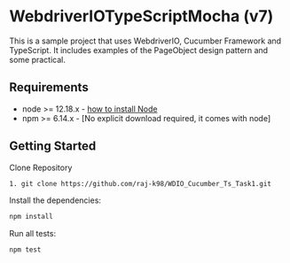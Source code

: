 # WebdriverIOTypeScriptMocha (v7)
This is a sample project that uses WebdriverIO, Cucumber Framework and TypeScript. It includes examples of the PageObject  design pattern and some practical.

## Requirements
-   node >= 12.18.x - [how to install Node](https://nodejs.org/en/download/)
-   npm >= 6.14.x - [No explicit download required, it comes with node]

## Getting Started
Clone Repository
```bash
1. git clone https://github.com/raj-k98/WDIO_Cucumber_Ts_Task1.git
```

Install the dependencies:
```bash
npm install
```

Run all tests:
```bash
npm test
```
